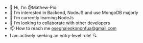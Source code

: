- 👋 Hi, I’m @Mathew-Pio
- 👀 I’m interested in Backend, NodeJS and use MongoDB majorly
- 🌱 I’m currently learning NodeJs
- 💞️ I’m looking to collaborate with other developers
- 📫 How to reach me oseghaleokononfua@gmail.com
-  I am actively seeking an entry-level role! 🔍
